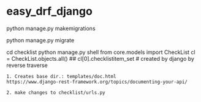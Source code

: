 # easy_drf_django

<!-- Creating db instance python  -->
python manage.py makemigrations

<!-- Migrating the db instance on db -->
python manage.py migrate

<!-- Navigate to ORM -->
cd checklist
python manage.py shell
    from core.models import CheckList
    cl = CheckList.objects.all()
    ## cl[0].checklistitem_set # created by django by reverse traverse

<!-- creates swagger documentation api  -->
    1. Creates base dir.: templates/doc.html
    https://www.django-rest-framework.org/topics/documenting-your-api/

    2. make changes to checklist/urls.py
